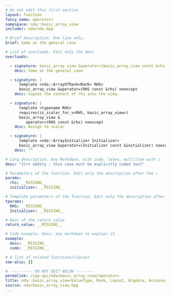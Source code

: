 ```yaml
---
# Do not edit this first section
layout: function
fancy_name: operator=
namespace: nda::basic_array_view
includer: nda/nda.hpp

# Brief description. One line only.
brief: Same as the general case

# List of overloads. Edit only the desc
overloads:

  - signature: basic_array_view &operator=(basic_array_view const &rhs) noexcept
    desc: Same as the general case

  - signature: |
      template <nda::ArrayOfRank<Rank> RHS>
      basic_array_view &operator=(RHS const &rhs) noexcept
    desc: Copies the content of rhs into the view.

  - signature: |
      template <typename RHS>
      requires(is_scalar_for_v<RHS, basic_array_view>)
      basic_array_view &
         operator=(RHS const &rhs) noexcept
    desc: Assign to scalar

  - signature: |
      template <nda::ArrayInitializer Initializer>
      basic_array_view &operator=(Initializer const &initializer) noexcept
    desc: ""

# Long description. Any Markdown, with code, latex, multiline with |
desc: "[C++ oddity : this case must be explicitly coded too]"

# Parameters of the function. Edit only the description after the :
params:
  rhs: __MISSING__
  initializer: __MISSING__

# Template parameters of the function. Edit only the description after the :
tparams:
  RHS: __MISSING__
  Initializer: __MISSING__

# Desc of the return value
return_value: __MISSING__

# Code example. desc: any markdown to explain it.
example:
  desc: __MISSING__
  code: __MISSING__

# A list of related functions/classes
see-also: []

# ---------- DO NOT EDIT BELOW --------
permalink: /cpp-api/nda/basic_array_view/operator=
title: nda::basic_array_view<ValueType, Rank, Layout, Algebra, AccessorPolicy, OwningPolicy>::operator=
source: nda/basic_array_view.hpp
...
```


